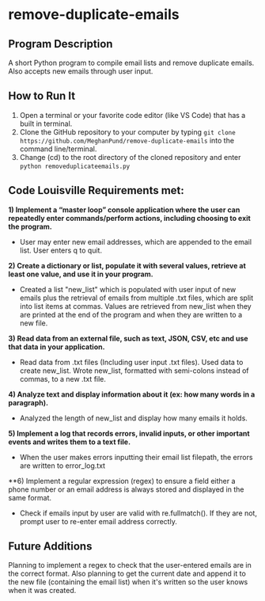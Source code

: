 # remove-duplicate-emails
## Program Description
A short Python program to compile email lists and remove duplicate emails. Also accepts new emails through user input.

## How to Run It
1. Open a terminal or your favorite code editor (like VS Code) that has a built in terminal.
2. Clone the GitHub repository to your computer by typing `git clone https://github.com/MeghanPund/remove-duplicate-emails` 
into the command line/terminal.
3. Change (cd) to the root directory of the cloned repository and enter `python removeduplicateemails.py`

## Code Louisville Requirements met:
 **1) Implement a “master loop” console application where the user can repeatedly enter
 commands/perform actions, including choosing to exit the program.**
- User may enter new email addresses, which are appended to the email list. User enters q to quit.

 **2) Create a dictionary or list, populate it with several values, retrieve at least one value, and
 use it in your program.**
- Created a list "new_list" which is populated with user input of new emails plus the retrieval of emails 
from multiple .txt files, which are split into list items at commas. 
Values are retrieved from new_list when they are printed at the end of the program and when they are written to a new file.

 **3) Read data from an external file, such as text, JSON, CSV, etc and use that data in your application.**
- Read data from .txt files (Including user input .txt files). Used data to create new_list. Wrote new_list, 
formatted with semi-colons instead of commas, to a new .txt file.

 **4) Analyze text and display information about it (ex: how many words in a paragraph).**
- Analyzed the length of new_list and display how many emails it holds.

 **5) Implement a log that records errors, invalid inputs, or other important events and writes
them to a text file.**
- When the user makes errors inputting their email list filepath, the errors are written to error_log.txt

 **6) Implement a regular expression (regex) to ensure a field either a phone number or an
email address is always stored and displayed in the same format.
- Check if emails input by user are valid with re.fullmatch(). If they are not, prompt user to re-enter email address correctly.

## Future Additions
Planning to implement a regex to check that the user-entered emails are in the correct format.
Also planning to get the current date and append it to the new file (containing the email list) when it's written so the user knows when it was created.